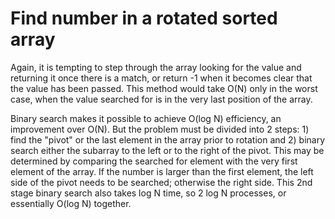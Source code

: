 # Find number in a rotated sorted array

Again, it is tempting to step through the array looking for the value
and returning it once there is a match, or return -1 when it becomes
clear that the value has been passed. This method would take O(N) only
in the worst case, when the value searched for is in the very last position
of the array.

Binary search makes it possible to achieve O(log N) efficiency, an improvement
over O(N). But the problem must be divided into 2 steps: 1) find the "pivot" or the
last element in the array prior to rotation and 2) binary search either
the subarray to the left or to the right of the pivot. This may be 
determined by comparing the searched for element with the very first
element of the array. If the number is larger than the first element, the
left side of the pivot needs to be searched; otherwise the right
side. This 2nd stage binary search also takes log N time, so 2 log N
processes, or essentially O(log N) together.

